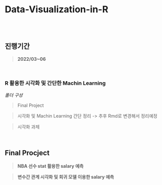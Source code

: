 # Data-Visualization-in-R
<br>
<br>

## 진행기간
> **2022/03~06**
<br>

### R 활용한 시각화 및 간단한 Machin Learning
*폴더 구성*
> Final Project

> 시각화 및 Machin Learning 간단 정리 -> 추후 Rmd로 변경해서 정리예정

> 시각화 과제
<br>

## Final Procject

> **NBA 선수 stat 활용한 salary 예측**

> **변수간 관계 시각화 및 회귀 모델 이용한 salary 예측**

